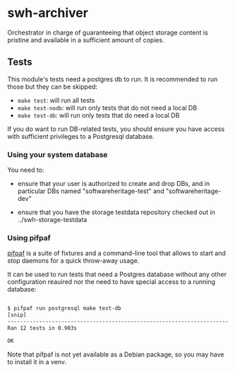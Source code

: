 swh-archiver
============

Orchestrator in charge of guaranteeing that object storage content is pristine
and available in a sufficient amount of copies.

Tests
-----

This module's tests need a postgres db to run. It is recommended to run 
those but they can be skipped:

- `make test`:      will run all tests
- `make test-nodb`: will run only tests that do not need a local DB
- `make test-db`:   will run only tests that do need a local DB

If you do want to run DB-related tests, you should ensure you have access with
sufficient privileges to a Postgresql database.

### Using your system database

You need to:

- ensure that your user is authorized to create and drop DBs, and in particular
  DBs named "softwareheritage-test" and "softwareheritage-dev"

- ensure that you have the storage testdata repository checked out in
  ../swh-storage-testdata

### Using pifpaf

[pifpaf](https://github.com/jd/pifpaf) is a suite of fixtures and a
command-line tool that allows to start and stop daemons for a quick throw-away
usage.

It can be used to run tests that need a Postgres database without any other
configuration reauired nor the need to have special access to a running
database:

```bash

$ pifpaf run postgresql make test-db
[snip]
----------------------------------------------------------------------
Ran 12 tests in 0.903s

OK
```

Note that pifpaf is not yet available as a Debian package, so you may have to
install it in a venv.
